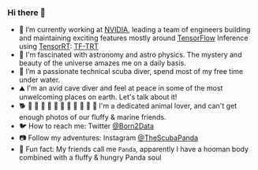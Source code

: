 ### Hi there 👋

<!--
**DEKHTIARJonathan/DEKHTIARJonathan** is a ✨ _special_ ✨ repository because its `README.md` (this file) appears on your GitHub profile.

Here are some ideas to get you started:

- 🔭 I’m currently working on ...
- 🌱 I’m currently learning ...
- 👯 I’m looking to collaborate on ...
- 🤔 I’m looking for help with ...
- 💬 Ask me about ...
- 📫 How to reach me: ...
- 😄 Pronouns: ...
- ⚡ Fun fact: ...
-->

- 🤖 I’m currently working at [NVIDIA](https://www.nvidia.com/), leading a team of engineers building and maintaining exciting features mostly around [TensorFlow](https://github.com/tensorflow/tensorflow/) Inference using [TensorRT](https://developer.nvidia.com/tensorrt): [TF-TRT](https://docs.nvidia.com/deeplearning/frameworks/tf-trt-user-guide/index.html)
- 🌠 I'm fascinated with astronomy and astro physics. The mystery and beauty of the universe amazes me on a daily basis.
- 🤿 I’m a passionate technical scuba diver, spend most of my free time under water.
- ⛰️ I'm an avid cave diver and feel at peace in some of the most unwelcoming places on earth. Let's talk about it!
- 🐕 🐼 🐻 🐇 🐾 🐨 🦊 🦝 🦭 🐬 🐳 🦈 I'm a dedicated animal lover, and can't get enough photos of our fluffy & marine friends.
- 🐦 How to reach me: Twitter [@Born2Data](https://twitter.com/born2data)
- 📷 Follow my adventures: Instagram [@TheScubaPanda](https://www.instagram.com/thescubapanda/)
- 🐼 Fun fact: My friends call me `Panda`, apparently I have a hooman body combined with a fluffy & hungry Panda soul

